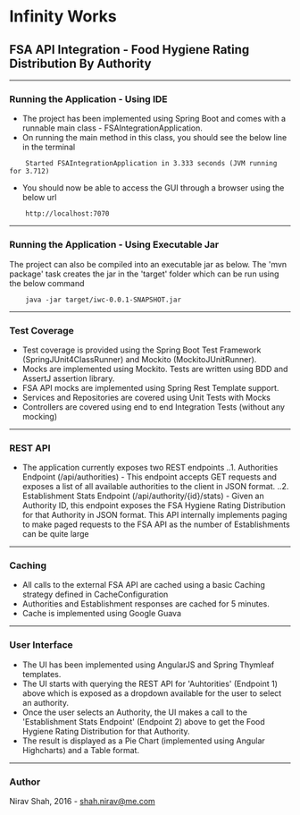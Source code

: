 # Infinity Works

## FSA API Integration - Food Hygiene Rating Distribution By Authority 

---

### Running the Application - Using IDE

* The project has been implemented using Spring Boot and comes with a runnable main class - FSAIntegrationApplication. 
* On running the main method in this class, you should see the below line in the terminal

```
    Started FSAIntegrationApplication in 3.333 seconds (JVM running for 3.712)
```


* You should now be able to access the GUI through a browser using the below url 

```
    http://localhost:7070
```

---

### Running the Application - Using Executable Jar

The project can also be compiled into an executable jar as below. The 'mvn package' task creates the jar in the 'target' folder which can be run using the below command

```
    java -jar target/iwc-0.0.1-SNAPSHOT.jar
```

---

### Test Coverage

* Test coverage is provided using the Spring Boot Test Framework (SpringJUnit4ClassRunner) and Mockito (MockitoJUnitRunner). 
* Mocks are implemented using Mockito. Tests are written using BDD and AssertJ assertion library.
* FSA API mocks are implemented using Spring Rest Template support.
* Services and Repositories are covered using Unit Tests with Mocks
* Controllers are covered using end to end Integration Tests (without any mocking)
 
---

### REST API

* The application currently exposes two REST endpoints
..1. Authorities Endpoint (/api/authorities) - This endpoint accepts GET requests and exposes a list of all available authorities to the client in JSON format.
..2. Establishment Stats Endpoint (/api/authority/{id}/stats) - Given an Authority ID, this endpoint exposes the FSA Hygiene Rating Distribution for that Authority in JSON format. This API internally implements paging to make paged requests to the FSA API as the number of Establishments can be quite large

---

### Caching

* All calls to the external FSA API are cached using a basic Caching strategy defined in CacheConfiguration
* Authorities and Establishment responses are cached for 5 minutes.
* Cache is implemented using Google Guava
 
---

### User Interface

* The UI has been implemented using AngularJS and Spring Thymleaf templates.
* The UI starts with querying the REST API for 'Auhtorities' (Endpoint 1) above which is exposed as a dropdown available for the user to select an authority.
* Once the user selects an Authority, the UI makes a call to the 'Establishment Stats Endpoint' (Endpoint 2) above to get the Food Hygiene Rating Distribution for that Authority.
* The result is displayed as a Pie Chart (implemented using Angular Highcharts) and a Table format.

---

### Author

Nirav Shah, 2016 - shah.nirav@me.com